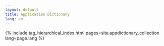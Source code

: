 ```yaml
---
layout: default
title: Application Dictionary
lang: en
---
```


{% include tag_hierarchical_index.html pages=site.appdictionary_collection lang=page.lang %}
